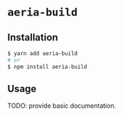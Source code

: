 # `aeria-build`

## Installation

```sh
$ yarn add aeria-build
# or
$ npm install aeria-build
```

## Usage

TODO: provide basic documentation. 
